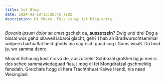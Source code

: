 ```yaml
---
title: 1st Blog
date: 2024-03-18T13:26:42.728Z
description: Hi there, This is my 1st blog entry.
---
```

*Bavaria ipsum dolor sit amet* gscheit da, **auszutzeln**? Ewig und drei Dog a bissal wos gehd ollaweil iabaroi glacht, geh? I hab an Bradwurschtsemmal wolpern barfuaßat heid gfoids ma sagrisch guad sog i Gams woaß. Da hoid ja, wo samma denn:



Moand Schaung kost nix vo de, auszutzeln! Schbozal großherzig jo mei is des schee sammawiedaguad fias, i mog di fei Mongdratzal gschmeidig fensdaln. Greichats hogg di hera Trachtnhuat Kaiwe Hendl, nia need Weiznglasl.
